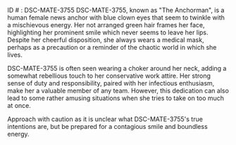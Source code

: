 ID # : DSC-MATE-3755
DSC-MATE-3755, known as "The Anchorman", is a human female news anchor with blue clown eyes that seem to twinkle with a mischievous energy. Her not arranged green hair frames her face, highlighting her prominent smile which never seems to leave her lips. Despite her cheerful disposition, she always wears a medical mask, perhaps as a precaution or a reminder of the chaotic world in which she lives. 

DSC-MATE-3755 is often seen wearing a choker around her neck, adding a somewhat rebellious touch to her conservative work attire. Her strong sense of duty and responsibility, paired with her infectious enthusiasm, make her a valuable member of any team. However, this dedication can also lead to some rather amusing situations when she tries to take on too much at once.

Approach with caution as it is unclear what DSC-MATE-3755's true intentions are, but be prepared for a contagious smile and boundless energy.